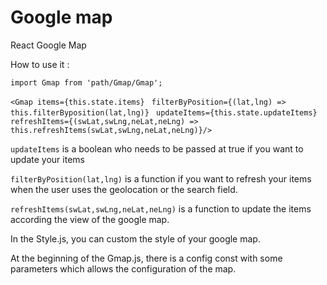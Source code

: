 # Google map
React Google Map

How to use it : 

```import Gmap from 'path/Gmap/Gmap';```

```<Gmap items={this.state.items} ```
```filterByPosition={(lat,lng) => this.filterByposition(lat,lng)} ```
```updateItems={this.state.updateItems} ```
```refreshItems={(swLat,swLng,neLat,neLng) => this.refreshItems(swLat,swLng,neLat,neLng)}/>```


``` updateItems ``` is a boolean who needs to be passed at true if you want to update your items 

``` filterByPosition(lat,lng) ``` is a function if you want to refresh your items when the user uses the geolocation or the search field.

``` refreshItems(swLat,swLng,neLat,neLng) ``` is a function to update the items according the view of the google map.


In the Style.js, you can custom the style of your google map.

At the beginning of the Gmap.js, there is a config const with some parameters which allows the configuration of the map.
